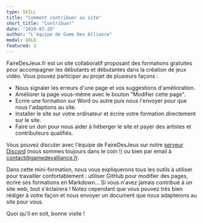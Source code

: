 ```yaml
---
type: SKILL
title: "Comment contribuer au site"
short_title: "Contribuer"
date: "2020-07-28"
author: "L'équipe de Game Dev Alliance"
medal: GOLD
featured: 2
---
```


FaireDesJeux.fr est un site collaboratif proposant des formations gratuites pour accompagner les débutants et débutantes dans la création de jeux vidéo. Vous pouvez participer au projet de plusieurs façons :

- Nous signaler les erreurs d'une page et vos suggestions d'amélioration.
- Améliorer la page vous-même avec le bouton "Modifier cette page".
- Ecrire une formation sur Word ou autre puis nous l'envoyer pour que nous l'adaptions au site.
- Installer le site sur votre ordinateur et écrire votre formation directement sur le site.
- Faire un don pour nous aider à héberger le site et payer des artistes et contributeurs qualifiés.

Vous pouvez discuter avec l'équipe de FaireDesJeux sur notre [serveur Discord](https://discord.gg/RrBppaj) (nous sommes toujours dans le coin !) ou bien par email à contact@gamedevalliance.fr.

Dans cette mini-formation, nous vous expliquerons tous les outils à utiliser pour travailler confortablement : utiliser GitHub pour modifier des pages, écrire ses formations en Markdown... Si vous n'avez jamais contribué à un site web, tout s'éclairera ! Notez cependant que vous pouvez très bien rédiger à votre façon et nous envoyer un document que nous adapterons au site pour vous.

Quoi qu'il en soit, bonne visite !
